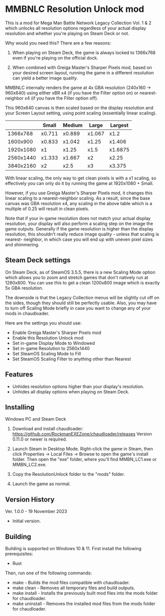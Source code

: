 MMBNLC Resolution Unlock mod
==================================

This is a mod for Mega Man Battle Network Legacy Collection Vol. 1 & 2 which
unlocks all resolution options regardless of your actual display resolution and
whether you're playing on Steam Deck or not.

Why would you need this? There are a few reasons:

 1. When playing on Steam Deck, the game is always locked to 1366x768 even if
    you're playing on the official dock.

 2. When combined with Greiga Master's Sharper Pixels mod, based on your desired
    screen layout, running the game in a different resolution can yield a better
    image quality.

MMBNLC internally renders the game at 4x GBA resolution (240x160 -> 960x640)
using either xBR x4 (if you have the Filter option on) or nearest-neighbor x4
(if you have the Filter option off).

This 960x640 canvas is then scaled based on the display resolution and your
Screen Layout setting, using point scaling (essentially linear scaling).

|           | Small   | Medium  | Large   | Largest |
|-----------|---------|---------|---------|---------|
| 1366x768  | x0.711  | x0.889  | x1.067  | x1.2    |
| 1600x900  | x0.833  | x1.042  | x1.25   | x1.406  |
| 1920x1080 | x1      | x1.25   | x1.5    | x1.6875 |
| 2560x1440 | x1.333  | x1.667  | x2      | x2.25   |
| 3840x2160 | x2      | x2.5    | x3      | x3.375  |

With linear scaling, the only way to get clean pixels is with a x1 scaling, so
effectively you can only do it by running the game at 1920x1080 + Small.

However, if you use Greiga Master's Sharper Pixels mod, it changes this linear
scaling to a nearest-neighbor scaling. As a result, since the base canvas was
GBA resolution x4, any scaling in the above table which is a multiple of 0.25
will result in clean pixels.

Note that if your in-game resolution does not match your actual display
resolution, your display will also perform a scaling step on the image the game
outputs. Generally if the game resolution is higher than the display resolution,
this shouldn't really reduce image quality - unless that scaling is nearest-
neighbor, in which case you will end up with uneven pixel sizes and shimmering.


Steam Deck settings
-------------------

On Steam Deck, as of SteamOS 3.5.5, there is a new Scaling Mode option which
allows you to zoom and stretch games that don't natively run at 1280x800. You
can use this to get a clean 1200x800 image which is exactly 5x GBA resolution.

The downside is that the Legacy Collection menus will be slightly cut off on the
sides, though they should still be perfectly usable. Also, you may have to turn
off Scaling Mode briefly in case you want to change any of your mods in
chaudloader.

Here are the settings you should use:

 *  Enable Greiga Master's Sharper Pixels mod
 *  Enable this Resolution Unlock mod
 *  Set in-game Display Mode to Windowed
 *  Set in-game Resolution to 2560x1440
 *  Set SteamOS Scaling Mode to Fill
 *  Set SteamOS Scaling Filter to anything other than Nearest


Features
--------

 *  Unhides resolution options higher than your display's resolution.
 *  Unhides all display options when playing on Steam Deck.


Installing
----------

Windows PC and Steam Deck

 1. Download and install chaudloader:
    https://github.com/RockmanEXEZone/chaudloader/releases
    Version 0.11.0 or newer is required.

 2. Launch Steam in Desktop Mode. Right-click the game in Steam, then click
    Properties → Local Files → Browse to open the game's install folder. Then
    open the "exe" folder, where you'll find MMBN_LC1.exe or MMBN_LC2.exe.

 3. Copy the ResolutionUnlock folder to the "mods" folder.

 4. Launch the game as normal.


Version History
---------------

Ver. 1.0.0 - 19 November 2023

 *  Initial version.


Building
--------

Building is supported on Windows 10 & 11. First install the following
prerequisites:

 *  Rust

Then, run one of the following commands:

 *  make - Builds the mod files compatible with chaudloader.
 *  make clean - Removes all temporary files and build outputs.
 *  make install - Installs the previously built mod files into the mods folder for chaudloader.
 *  make uninstall - Removes the installed mod files from the mods folder for chaudloader.
